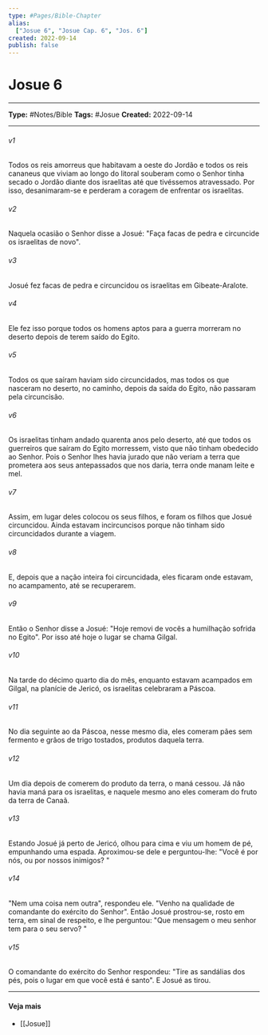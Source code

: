 ```yaml
---
type: #Pages/Bible-Chapter
alias:
  ["Josue 6", "Josue Cap. 6", "Jos. 6"]
created: 2022-09-14
publish: false
---
```


# Josue 6

---

**Type:** #Notes/Bible
**Tags:** #Josue
**Created:** 2022-09-14

---

###### v1
Todos os reis amorreus que habitavam a oeste do Jordão e todos os reis cananeus que viviam ao longo do litoral souberam como o Senhor tinha secado o Jordão diante dos israelitas até que tivéssemos atravessado. Por isso, desanimaram-se e perderam a coragem de enfrentar os israelitas.
###### v2
Naquela ocasião o Senhor disse a Josué: "Faça facas de pedra e circuncide os israelitas de novo".
###### v3
Josué fez facas de pedra e circuncidou os israelitas em Gibeate-Aralote.
###### v4
Ele fez isso porque todos os homens aptos para a guerra morreram no deserto depois de terem saído do Egito.
###### v5
Todos os que saíram haviam sido circuncidados, mas todos os que nasceram no deserto, no caminho, depois da saída do Egito, não passaram pela circuncisão.
###### v6
Os israelitas tinham andado quarenta anos pelo deserto, até que todos os guerreiros que saíram do Egito morressem, visto que não tinham obedecido ao Senhor. Pois o Senhor lhes havia jurado que não veriam a terra que prometera aos seus antepassados que nos daria, terra onde manam leite e mel.
###### v7
Assim, em lugar deles colocou os seus filhos, e foram os filhos que Josué circuncidou. Ainda estavam incircuncisos porque não tinham sido circuncidados durante a viagem.
###### v8
E, depois que a nação inteira foi circuncidada, eles ficaram onde estavam, no acampamento, até se recuperarem.
###### v9
Então o Senhor disse a Josué: "Hoje removi de vocês a humilhação sofrida no Egito". Por isso até hoje o lugar se chama Gilgal.
###### v10
Na tarde do décimo quarto dia do mês, enquanto estavam acampados em Gilgal, na planície de Jericó, os israelitas celebraram a Páscoa.
###### v11
No dia seguinte ao da Páscoa, nesse mesmo dia, eles comeram pães sem fermento e grãos de trigo tostados, produtos daquela terra.
###### v12
Um dia depois de comerem do produto da terra, o maná cessou. Já não havia maná para os israelitas, e naquele mesmo ano eles comeram do fruto da terra de Canaã.
###### v13
Estando Josué já perto de Jericó, olhou para cima e viu um homem de pé, empunhando uma espada. Aproximou-se dele e perguntou-lhe: "Você é por nós, ou por nossos inimigos? "
###### v14
"Nem uma coisa nem outra", respondeu ele. "Venho na qualidade de comandante do exército do Senhor". Então Josué prostrou-se, rosto em terra, em sinal de respeito, e lhe perguntou: "Que mensagem o meu senhor tem para o seu servo? "
###### v15
O comandante do exército do Senhor respondeu: "Tire as sandálias dos pés, pois o lugar em que você está é santo". E Josué as tirou.


---

#### Veja mais

- [[Josue]]
